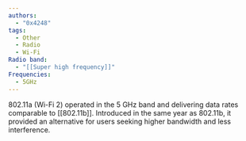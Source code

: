 ```yaml
---
authors:
  - "0x4248"
tags:
  - Other
  - Radio
  - Wi-Fi
Radio band:
  - "[[Super high frequency]]"
Frequencies:
  - 5GHz
---
```

802.11a (Wi-Fi 2) operated in the 5 GHz band and delivering data rates comparable to [[802.11b]]. Introduced in the same year as 802.11b, it provided an alternative for users seeking higher bandwidth and less interference.